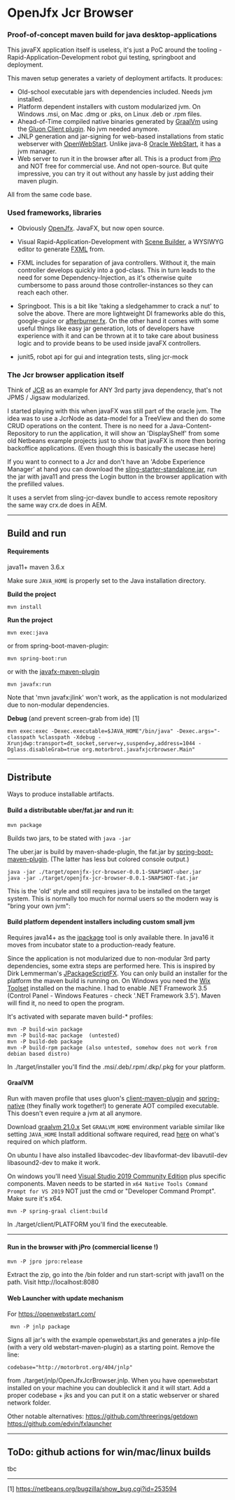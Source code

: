 # OpenJfx Jcr Browser

### Proof-of-concept maven build for java desktop-applications

This javaFX application itself is useless, it's just a PoC around the tooling - Rapid-Application-Development robot gui testing, springboot and deployment.

This maven setup  generates a variety of deployment artifacts. It produces:

- Old-school executable jars with dependencies included. Needs jvm installed.
- Platform dependent installers with custom modularized jvm. On Windows .msi, on Mac .dmg or .pks, on Linux .deb or .rpm files.
- Ahead-of-Time compiled native binaries generated by [GraalVm](https://www.graalvm.org/) using the [Gluon Client plugin](https://github.com/gluonhq/client-maven-plugin). No jvm needed anymore. 
- JNLP generation and jar-signing for web-based installations from static webserver with [OpenWebStart](https://openwebstart.com/). Unlike java-8 [Oracle WebStart](https://en.wikipedia.org/wiki/Java_Web_Start), it has a jvm manager.
- Web server to run it in the browser after all. This is a product from [jPro](https://www.jpro.one) and NOT free for commercial use. And not open-source. But quite impressive, you can try it out without any hassle by just adding their maven plugin.
 
 All from the same code base.
 
### Used frameworks, libraries 
- Obviously [OpenJfx](https://openjfx.io/). JavaFX, but now open source.
- Visual Rapid-Application-Development with [Scene Builder](https://gluonhq.com/products/scene-builder/), a WYSIWYG editor to generate [FXML](https://docs.oracle.com/javase/8/javafx/api/javafx/fxml/doc-files/introduction_to_fxml.html) from.
- FXML includes for separation of java controllers. Without it, the main controller develops quickly into a god-class. This in turn leads to the need for some Dependency-Injection, as it's otherwise quite cumbersome to pass around those controller-instances so they can reach each other.
- Springboot. This is a bit like 'taking a sledgehammer to crack a nut' to solve the above. There are more lightweight DI frameworks able do this, google-guice or [afterburner.fx](https://github.com/AdamBien/afterburner.fx). 
On the other hand it comes with some useful things like easy jar generation, lots of developers have experience with it and can be thrown at it to take care about business logic and to provide beans to be used inside javaFX controllers.

- junit5, robot api for gui and integration tests, sling jcr-mock
  
 
 
### The Jcr browser application itself

Think of [JCR](https://dzone.com/articles/java-content-repository-best) as an example for ANY 3rd party java dependency, that's not JPMS / Jigsaw modularized.

I started playing with this when javaFX was still part of the oracle jvm. The idea was to use a JcrNode as data-model for a TreeView and then do some CRUD operations on the content.
There is no need for a Java-Content-Repository to run the application, it will show an 'DisplayShelf' from some old Netbeans example projects just to show that javaFX is more then boring backoffice applications. (Even though this is basically the usecase here) 

If you want to connect to a Jcr and don't have an 'Adobe Experience Manager' at hand you can download the [sling-starter-standalone.jar](https://sling.apache.org/downloads.cgi#sling-application), run the jar with java11 and press the Login button in the browser application with the prefilled values.

 It uses a servlet from sling-jcr-davex bundle to access remote repository the same way crx.de does in AEM.
 
***

## Build and run

#### Requirements

java11+ 
maven 3.6.x

Make sure `JAVA_HOME` is properly set to the Java installation directory.


**Build the project**

    mvn install
    

**Run the project**
    
    mvn exec:java


or from spring-boot-maven-plugin:
     
    mvn spring-boot:run
    
    
or with the [javafx-maven-plugin](https://github.com/openjfx/javafx-maven-plugin)

    mvn javafx:run
 
Note that 'mvn javafx:jlink' won't work, as the application is not modularized due to non-modular dependencies.

**Debug** (and prevent screen-grab from ide) [1]

    mvn exec:exec -Dexec.executable=$JAVA_HOME"/bin/java" -Dexec.args="-classpath %classpath -Xdebug -Xrunjdwp:transport=dt_socket,server=y,suspend=y,address=1044 -Dglass.disableGrab=true org.motorbrot.javafxjcrbrowser.Main"
   
***

## Distribute

Ways to produce installable artifacts. 


    
#### Build a distributable uber/fat.jar and run it:

    mvn package
Builds two jars, to be stated with `java -jar`

The uber.jar is build by maven-shade-plugin, the fat.jar by [spring-boot-maven-plugin](https://docs.spring.io/spring-boot/docs/current/reference/html/executable-jar.html). (The latter has less but colored console output.)

    java -jar ./target/openjfx-jcr-browser-0.0.1-SNAPSHOT-uber.jar
    java -jar ./target/openjfx-jcr-browser-0.0.1-SNAPSHOT-fat.jar

This is the 'old' style and still requires java to be installed on the target system. This is normally too much for normal users so the modern way is "bring your own jvm":

####  Build platform dependent installers including custom small jvm
Requires java14+ as the [jpackage](https://openjdk.java.net/jeps/392) tool is only available there.
In java16 it moves from incubator state to a production-ready feature.

Since the application is not modularized due to non-modular 3rd party dependencies, some extra steps are performed here. This is inspired by Dirk Lemmerman's [JPackageScriptFX](https://github.com/dlemmermann/JPackageScriptFX). You can only build an installer for the platform the maven build is running on.
On Windows you need the [Wix Toolset](https://wixtoolset.org) installed on the machine. I had to enable .NET Framework 3.5 (Control Panel - Windows Features - check '.NET Framework 3.5'). Maven will find it, no need to open the program.

It's activated with separate maven build-* profiles:

    mvn -P build-win package
    mvn -P build-mac package  (untested)
    mvn -P build-deb package
    mvn -P build-rpm package (also untested, somehow does not work from debian based distro)
    
In ./target/installer you'll find the .msi/.deb/.rpm/.dkp/.pkg for your platform.


#### GraalVM
Run with maven profile that uses gluon's [client-maven-plugin](https://github.com/gluonhq/client-maven-plugin) and [spring-native](https://github.com/spring-projects-experimental/spring-native) (they finally work together!) to generate AOT compiled executable. This doesn't even require a jvm at all anymore.

Download [graalvm 21.0.x](https://github.com/graalvm/graalvm-ce-builds/releases)
Set `GRAALVM_HOME` environment variable similar like setting `JAVA_HOME`
Install additional software required, read [here](https://docs.gluonhq.com/#_platforms) on what's required on which platform.

On ubuntu I have also installed libavcodec-dev libavformat-dev libavutil-dev libasound2-dev to make it work.

On windows you'll need [Visual Studio 2019 Community Edition](https://visualstudio.microsoft.com/downloads) plus specific components.
Maven needs to be started in `x64 Native Tools Command Prompt for VS 2019` NOT just the cmd or "Developer Command Prompt". Make sure it's x64. 

    mvn -P spring-graal client:build
    
In ./target/client/PLATFORM you'll find the executeable.
   
***
#### Run in the browser with jPro (commercial license !)

    mvn -P jpro jpro:release

Extract the zip, go into the /bin folder and run start-script with java11 on the path.
Visit http://localhost:8080


#### Web Launcher with update mechanism

For https://openwebstart.com/

     mvn -P jnlp package
     
Signs all jar's with the example openwebstart.jks and generates a jnlp-file (with a very old webstart-maven-plugin) as a starting point. Remove the line:

    codebase="http://motorbrot.org/404/jnlp"

from ./target/jnlp/OpenJfxJcrBrowser.jnlp. When you have openwebstart installed on your machine you can doubleclick it and it will start. Add a proper codebase + jks and you can put it on a static webserver or shared network folder.

Other notable alternatives:
https://github.com/threerings/getdown
https://github.com/edvin/fxlauncher

***
## ToDo: github actions for win/mac/linux builds

tbc



***
[1] https://netbeans.org/bugzilla/show_bug.cgi?id=253594
